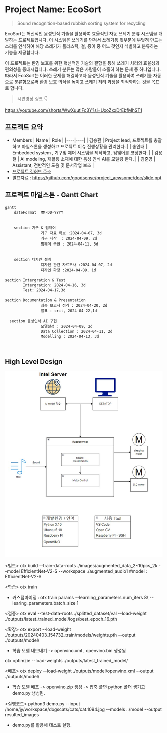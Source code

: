 # Project Name: EcoSort 

>Sound recognition-based rubbish sorting system for recycling

EcoSort는 혁신적인 음성인식 기술을 활용하여 효율적인 자동 쓰레기 분류 시스템을 개발하는 프로젝트입니다. 이 시스템은 쓰레기를 던져서 쓰레기통 윗부분에 부딪혀 만드는 소리를 인식하여 해당 쓰레기가 플라스틱, 철, 종이 중 어느 것인지 식별하고 분류하는 기능을 제공합니다.

이 프로젝트는 환경 보호를 위한 혁신적인 기술의 결합을 통해 쓰레기 처리의 효율성과 편의성을 증대시킵니다. 쓰레기 분류는 많은 사람들이 소홀히 하는 문제 중 하나입니다. 따라서 EcoSort는 이러한 문제를 해결하고자 음성인식 기술을 활용하여 쓰레기를 자동으로 분류함으로써 환경 보호 의식을 높이고 쓰레기 처리 과정을 최적화하는 것을 목표로 합니다.

>시연영상 링크 👇

https://youtube.com/shorts/WwXuutiFc3Y?si=UxoZxxDrEbfMhST1

## 프로젝트 요약
* Members
  | Name | Role |
  |----|----|
  | 김승환 | Project lead, 프로젝트를 총괄하고 마일스톤을 생성하고 프로젝트 이슈 진행상황을 관리한다. |
  | 송인태 | Embedded system , 기구및 제어 시스템을 제작하고, 펌웨어를 코딩한다. |
  | 김용철 | AI modeling, 재활용 소재에 대한 음성 인식 AI를 모델링 한다. |
  | 김준영 | Assistant, 전반적인 도움 및 문서작업 보조 |
* [프로젝트 깃허브 주소](https://github.com/CodeMystero/soundRecognitionRecycleBin)
* 발표자료 : https://github.com/goodsense/project_aewsome/doc/slide.ppt

## 프로젝트 마일스톤 - Gantt Chart

```mermaid
gantt
    dateFormat  MM-DD-YYYY
    
	
	section 기구 & 펌웨어
                기구 재료 확보 :2024-04-07, 3d
                기구 제작  : 2024-04-09, 2d
                펌웨어 구현 : 2024-04-11, 5d
    

	section 디자인 설계
                디자인 관련 자료조사 :2024-04-07, 2d
                디자인 확정 :2024-04-09, 1d

section Intergration & Test
		Intergration: 2024-04-16, 3d
		Test: 2024-04-17,3d

section Documentation & Presentation
                최종 보고서 정리 : 2024-04-20, 2d
                발표 : crit, 2024-04-22,1d

  section 음성인식 AI 구현
                모델설정 : 2024-04-09, 2d
                Data Collection : 2024-04-11, 2d
                Modelling : 2024-04-13, 3d
	         


```


## High Level Design

![HLD](https://github.com/CodeMystero/soundRecognitionRecycleBin/blob/main/etc/HLD.jpg)

<빌드>
otx build --train-data-roots ./images/augmented_data_2~10pcs_2k --model EfficientNet-V2-S --workspace ./augmented_audio1
#model : EfficientNet-V2-S

<학습>
otx train
- 커스텀마이징 : otx train params --learning_parameters.num_iters 8\ --learing_parameters.batch_size 1

<검증>
otx eval --test-data-roots ./splitted_dataset/val --load-weight ./outputs/latest_trained_model/logs/best_epoch_16.pth

<확장>
otx export --load-weight ./outputs/20240403_154732_train/models/weights.pth --output ./outputs/model/
- 학습 모델 내보내기 -> openvino.xml , openvino.bin 생성됨


otx optimzie --load-weights ./outputs/latest_trained_model/

<배포>
otx deploy --load-weight ./outputs/model/openvino.xml --output ./outputs/model/
- 학습 모델 배포 -> openvino.zip 생성 -> 압축 풀면 python 폴더 생기고 demo.py 생성됨. 


<실행코드>
python3 demo.py --input /home/jy/workspace/dogscats/cats/cat.1094.jpg --models ../model --output resulted_images
- demo.py를 활용해 테스트 실행.
